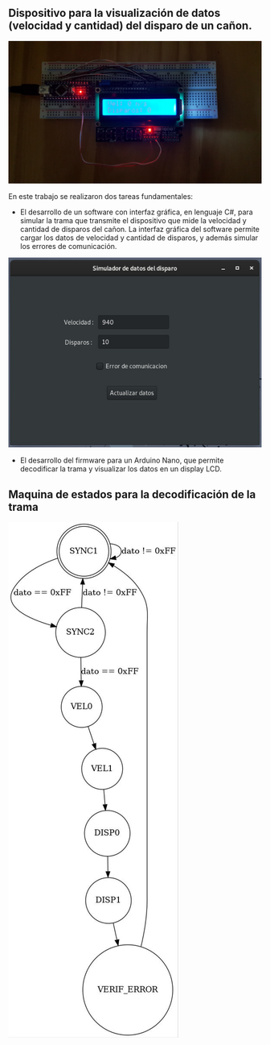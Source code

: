 Dispositivo para la visualización de datos (velocidad y cantidad) del disparo de un cañon.
------------------------------------------------------------------------------------------

![Disp](dispositivo.jpg)

En este trabajo se realizaron dos tareas fundamentales:

* El desarrollo de un software con interfaz gráfica, en lenguaje C#, 
para simular la trama que transmite el dispositivo que mide la velocidad 
y cantidad de disparos del cañon. La interfaz gráfica del software 
permite cargar los datos de velocidad y cantidad de disparos, y además 
simular los errores de comunicación. 

![GUI](GUI.jpg)

* El desarrollo del firmware para un Arduino Nano, que permite decodificar 
la trama y visualizar los datos en un display LCD.  


Maquina de estados para la decodificación de la trama
-----------------------------------------------------

![FSM](fsm.jpg)

